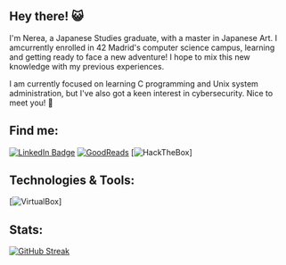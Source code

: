 ## Hey there! 😺
I'm Nerea, a Japanese Studies graduate, with a master in Japanese Art. I amcurrently enrolled in 42 Madrid's computer science campus, learning and getting ready to face a new adventure! 
I hope to mix this new knowledge with my previous experiences.

I am currently focused on learning C programming and Unix system administration, but I've also got a keen interest in cybersecurity. Nice to meet you! 👋

## Find me:
[![LinkedIn Badge](https://img.shields.io/badge/LinkedIn-0077B5?style=for-the-badge&logo=linkedin&logoColor=white)]([https://www.linkedin.com/](https://www.linkedin.com/in/nerea-villalta/))
[![GoodReads](https://img.shields.io/badge/Goodreads-372213?style=for-the-badge&logo=goodreads&logoColor=white)](https://www.goodreads.com/user/show/38081190-nerea)
[![HackTheBox](https://img.shields.io/badge/HackTheBox-111927?style=for-the-badge&logo=Hack%20The%20Box&logoColor=9FEF00)]

## Technologies & Tools:
[![VirtualBox](https://img.shields.io/badge/VirtualBox-21416b?style=for-the-badge&logo=VirtualBox&logoColor=white)]

## Stats:
[![GitHub Streak](https://streak-stats.demolab.com?user=nvillalt&theme=highcontrast&hide_border=true&date_format=j%20M%5B%20Y%5D&mode=weekly)](https://git.io/streak-stats)

<!---
nvillalt/nvillalt is a ✨ special ✨ repository because its `README.md` (this file) appears on your GitHub profile.
You can click the Preview link to take a look at your changes.

[![nvillalt's 42 stats](https://badge.mediaplus.ma/starryblue/nvillalt?1337Badge=off&UM6P=off)](https://github.com/oakoudad/badge42) 
--->

